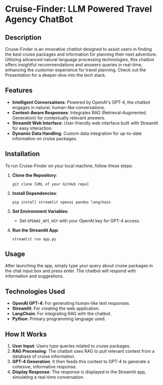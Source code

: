 
# Cruise-Finder: LLM Powered Travel Agency ChatBot

## Description
Cruise-Finder is an innovative chatbot designed to assist users in finding the best cruise packages and information for planning their next adventure. Utilizing advanced natural language processing technologies, this chatbot offers insightful recommendations and answers queries in real-time, enhancing the customer experience for travel planning.
Check out the Presentation for a deeper-dive into the tech stack.

## Features
- **Intelligent Conversations**: Powered by OpenAI's GPT-4, the chatbot engages in natural, human-like conversations.
- **Context-Aware Responses**: Integrates RAG (Retrieval-Augmented Generation) for contextually relevant answers.
- **Streamlit Web Interface**: User-friendly web interface built with Streamlit for easy interaction.
- **Dynamic Data Handling**: Custom data integration for up-to-date information on cruise packages.

## Installation
To run Cruise-Finder on your local machine, follow these steps:

1. **Clone the Repository**:
    ```
    git clone [URL of your GitHub repo]
    ```
2. **Install Dependencies**:
    ```
    pip install streamlit openai pandas langchain
    ```
3. **Set Environment Variables**:
    - Set `OPENAI_API_KEY` with your OpenAI key for GPT-4 access.

4. **Run the Streamlit App**:
    ```
    streamlit run app.py
    ```

## Usage
After launching the app, simply type your query about cruise packages in the chat input box and press enter. The chatbot will respond with information and suggestions.

## Technologies Used
- **OpenAI GPT-4**: For generating human-like text responses.
- **Streamlit**: For creating the web application.
- **LangChain**: For integrating RAG with the chatbot.
- **Python**: Primary programming language used.

## How It Works
1. **User Input**: Users type queries related to cruise packages.
2. **RAG Processing**: The chatbot uses RAG to pull relevant context from a database of cruise information.
3. **GPT-4 Generation**: It then feeds this context to GPT-4 to generate a cohesive, informative response.
4. **Display Response**: The response is displayed in the Streamlit app, simulating a real-time conversation.
